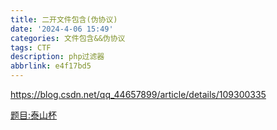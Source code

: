 ```yaml
---
title: 二开文件包含(伪协议)
date: '2024-4-06 15:49'
categories: 文件包含&&伪协议
tags: CTF
description: php过滤器
abbrlink: e4f17bd5
---
```


https://blog.csdn.net/qq_44657899/article/details/109300335

[题目:泰山杯](https://blog.csdn.net/qq_62794597/article/details/127806447)
